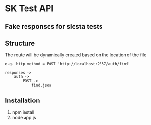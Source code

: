 # SK Test API
## Fake responses for siesta tests

## Structure
The route will be dynamically created based on the location of the file

	e.g. http method = POST 'http://localhost:2337/auth/find'

	responses ->
		auth ->
			POST ->
				find.json

## Installation
1. npm install
2. node app.js